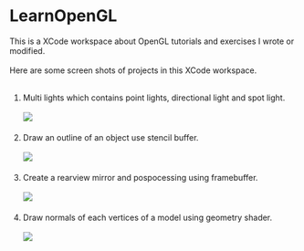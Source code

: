 # LearnOpenGL
This is a XCode workspace about OpenGL tutorials and exercises I wrote or modified.<br /><br />
Here are some screen shots of projects in this XCode workspace.<br /><br />
1. Multi lights which contains point lights, directional light and spot light.<br /><br />
![](https://github.com/mycmessia/LearnOpenGL/blob/master/Tutorials/TutorialMultipleLights/multiple%20lights.png)<br /><br />
2. Draw an outline of an object use stencil buffer.<br /><br />
![](https://github.com/mycmessia/LearnOpenGL/blob/master/Tutorials/TutorialStencilTest/TutorialStencilTest/draw%20outline%20use%20stencil%20buffer.png)<br /><br />
3. Create a rearview mirror and pospocessing using framebuffer.<br /><br />
![](https://github.com/mycmessia/LearnOpenGL/blob/master/Tutorials/TutorialFrameBuffers/frame%20buffer.png)<br /><br />
4. Draw normals of each vertices of a model using geometry shader.<br /><br />
![](https://github.com/mycmessia/LearnOpenGL/blob/master/Tutorials/TutorialGeometryShader/normals.png)
